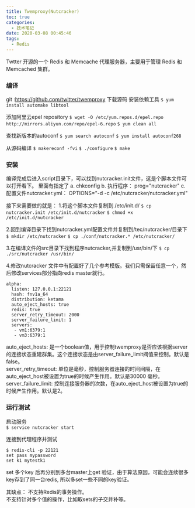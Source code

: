 ```yaml
---
title: Twemproxy(Nutcracker)
toc: true
categories:
  - 技术笔记
date: 2020-03-08 00:45:46
tags:
  - Redis
---
```

Twtter 开源的一个 Redis 和 Memcache 代理服务器，主要用于管理 Redis 和 Memcached 集群。
<!--more-->
### 编译
git :https://github.com/twitter/twemproxy
下载源码
安装依赖工具
`$ yum install automake libtool`

添加阿里云epel repository
`$ wget -O /etc/yum.repos.d/epel.repo http://mirrors.aliyun.com/repo/epel-6.repo`
`$ yum clean all`

查找新版本的autoconf
`$ yum search autoconf`
`$ yum install autoconf268`

 从源码编译
`$ makereconf -fvi`
`$ ./configure`
`$ make`

### 安装
编译完成后进入script目录下，可以找到nutcracker.init文件，这是个脚本文件可以打开看下。
里面有指定了
a. chkconfig
b. 执行程序： 
    prog="nutcracker"
c. 配置文件nutcracker.yml： 
  OPTIONS="-d -c /etc/nutcracker/nutcracker.yml"

接下来需要做的就是：
1.将这个脚本文件复制到 /etc/init.d/
`$ cp nutcracker.init /etc/init.d/nutcracker`
`$ chmod +x /etc/init.d/nutcracker`

2.回到编译目录下找到nutcracker.yml配置文件并复制到/tec/nutcracker/目录下
`$ mkdir /etc/nutcracker`
`$ cp ./conf/nutcracker.* /etc/nutcracker/`

3.在编译文件的src目录下找到程序nutcracker,并复制到/usr/bin/下
`$ cp ./src/nutcracker /usr/bin/`


4.修改nutcracker
文件中有配置好了几个参考模版。我们只需保留任意一个，然后修改services部分指向redis master就行。
```  
alpha:
  listen: 127.0.0.1:22121
  hash: fnv1a_64
  distribution: ketama
  auto_eject_hosts: true
  redis: true
  server_retry_timeout: 2000
  server_failure_limit: 1
  servers:
   - vm1:6379:1
   - vm3:6379:1
```
auto_eject_hosts: 是一个boolean值，用于控制twemproxy是否应该根据server的连接状态重建群集。这个连接状态是由server_failure_limit阀值来控制。默认是false。  
server_retry_timeout: 单位是毫秒，控制服务器连接的时间间隔，在auto_eject_host被设置为true的时候产生作用。默认是30000 毫秒。  
server_failure_limit: 控制连接服务器的次数，在auto_eject_host被设置为true的时候产生作用。默认是2。  

### 运行测试
启动服务  
`$ service nutcracker start`  

连接到代理程序并测试
```  
$ redis-cli -p 22121
set pass mypassword
set k1 mytestk1
```
set 多个key 后再分别到多台master上get 验证，由于算法原因，可能会连续很多key存到了同一台redis, 所以多set一些不同的key验证。

其缺点：
不支持Redis的事务操作。    
不支持针对多个值的操作，比如取sets的子交并补等。  
  

